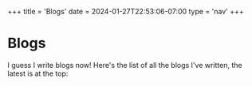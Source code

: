 +++
title = 'Blogs'
date = 2024-01-27T22:53:06-07:00
type = 'nav'
+++

# Blogs

I guess I write blogs now! Here's the list of all the blogs I've written, the latest is at the top:

<br>

